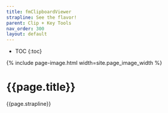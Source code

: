 ```yaml
---
title: fmClipboardViewer
strapline: See the flavor!
parent: Clip + Key Tools
nav_order: 300
layout: default
---
```

- TOC
{:toc}

{% include page-image.html width=site.page_image_width %}

# {{page.title}}

{{page.strapline}}
